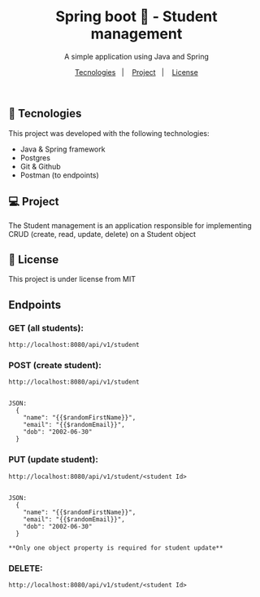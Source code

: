 <h1 align="center">Spring boot 🍃 - Student management  </h1>

<p align="center">
A simple application using Java and Spring<br/>
</p>

<p align="center">
  <a href="#-tecnologies">Tecnologies</a>&nbsp;&nbsp;&nbsp;|&nbsp;&nbsp;&nbsp;
  <a href="#-project">Project</a>&nbsp;&nbsp;&nbsp;|&nbsp;&nbsp;&nbsp;
  <a href="#memo-license">License</a>
</p>


<br>

## 🚀 Tecnologies

This project was developed with the following technologies:

- Java & Spring framework
- Postgres
- Git & Github
- Postman (to endpoints)

## 💻 Project

The Student management is an application responsible for implementing CRUD (create, read, update, delete) on a Student object


## :memo: License

This project is under license from MIT


## Endpoints

### GET (all students):

```
http://localhost:8080/api/v1/student
```

### POST (create student):

```
http://localhost:8080/api/v1/student


JSON:
  {
    "name": "{{$randomFirstName}}",
    "email": "{{$randomEmail}}",
    "dob": "2002-06-30"
  }
```

### PUT (update student):

```
http://localhost:8080/api/v1/student/<student Id>


JSON:
  {
    "name": "{{$randomFirstName}}",
    "email": "{{$randomEmail}}",
    "dob": "2002-06-30"
  }

**Only one object property is required for student update**
```


### DELETE:

```
http://localhost:8080/api/v1/student/<student Id>
```






